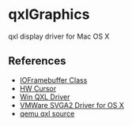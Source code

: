 qxlGraphics
===========

qxl display driver for Mac OS X


References
----------
- [IOFramebuffer Class](https://developer.apple.com/LIBRARY/mac/documentation/Kernel/Reference/IOFramebuffer_reference/index.html)
- [HW Cursor](http://stackoverflow.com/questions/2433207/different-cursor-formats-in-ioframebuffershared)
- [Win QXL Driver](http://www.spice-space.org/page/WinQXL)
- [VMWare SVGA2 Driver for OS X](http://sourceforge.net/projects/vmsvga2/)
- [qemu qxl source](http://git.qemu.org/?p=qemu.git;a=tree;f=hw/display)